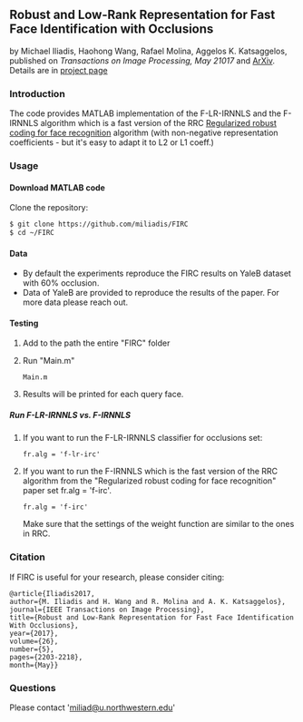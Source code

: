 ## Robust and Low-Rank Representation for Fast Face Identification with Occlusions
by Michael Iliadis, Haohong Wang, Rafael Molina, Aggelos K. Katsaggelos, published on *Transactions on Image Processing, May 21017* and [ArXiv](https://arxiv.org/abs/1605.02266). Details are in [project page](http://users.eecs.northwestern.edu/~mif365/jekyll/content/publications/2015/face_occlusion.html)

### Introduction
The code provides MATLAB implementation of the F-LR-IRNNLS and the F-IRNNLS algorithm which is a fast version of the RRC [Regularized robust coding for face recognition](http://ieeexplore.ieee.org/document/6392275/) algorithm (with non-negative representation coefficients - but it's easy to adapt it to L2 or L1 coeff.)

### Usage

#### Download MATLAB code

Clone the repository:

```bash
$ git clone https://github.com/miliadis/FIRC
$ cd ~/FIRC 
```

#### Data

* By default the experiments reproduce the FIRC results on YaleB dataset with 60% occlusion.
* Data of YaleB are provided to reproduce the results of the paper. For more data please reach out.

#### Testing

1. Add to the path the entire "FIRC" folder
2. Run "Main.m"

    ```shell
   Main.m
   ```  
3. Results will be printed for each query face.

##### Run F-LR-IRNNLS vs. F-IRNNLS

1. If you want to run the F-LR-IRNNLS classifier for occlusions set:

    ```shell
   fr.alg = 'f-lr-irc'
   ```  

2. If you want to run the F-IRNNLS which is the fast version of the RRC algorithm from
the "Regularized robust coding for face recognition" paper set fr.alg = 'f-irc'.

    ```shell
   fr.alg = 'f-irc'
   ```  
   Make sure that the settings of the weight function are similar to the ones in RRC.

### Citation

If FIRC is useful for your research, please consider citing:

    @article{Iliadis2017, 
    author={M. Iliadis and H. Wang and R. Molina and A. K. Katsaggelos}, 
    journal={IEEE Transactions on Image Processing}, 
    title={Robust and Low-Rank Representation for Fast Face Identification With Occlusions}, 
    year={2017}, 
    volume={26}, 
    number={5}, 
    pages={2203-2218},
    month={May}}
    
### Questions
Please contact 'miliad@u.northwestern.edu'

